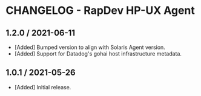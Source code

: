 # CHANGELOG - RapDev HP-UX Agent

## 1.2.0 / 2021-06-11

* [Added] Bumped version to align with Solaris Agent version.
* [Added] Support for Datadog's gohai host infrastructure metadata.

## 1.0.1 / 2021-05-26

* [Added] Initial release.


